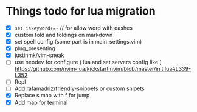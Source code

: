 # Things todo for lua migration

- [x] `set iskeyword+=-` // for allow word with dashes
- [x] custom fold and foldings on markdown
- [x] set spell config (some part is in main_settings.vim)
- [x] plug_presenting
- [x] justinmk/vim-sneak
- [ ] use neodev for configure ( lua and set servers config like )
      https://github.com/nvim-lua/kickstart.nvim/blob/master/init.lua#L339-L352
- [ ] Repl
- [ ] Add rafamadriz/friendly-snippets or custom snipets
- [x] Replace s map with f for jump
- [x] Add map for terminal

